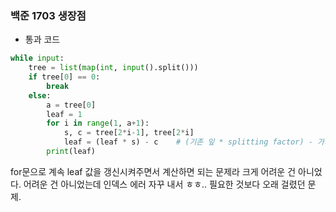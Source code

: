 ### 백준 1703 생장점
- 통과 코드
```python
while input:  
    tree = list(map(int, input().split()))  
    if tree[0] == 0:  
        break  
    else:  
        a = tree[0]  
        leaf = 1  
        for i in range(1, a+1):  
            s, c = tree[2*i-1], tree[2*i]  
            leaf = (leaf * s) - c    # (기존 잎 * splitting factor) - 가지치기한 수  
        print(leaf)
```
for문으로 계속 leaf 값을 갱신시켜주면서 계산하면 되는 문제라 크게 어려운 건 아니었다. 어려운 건 아니었는데 인덱스 에러 자꾸 내서 ㅎㅎ.. 필요한 것보다 오래 걸렸던 문제.